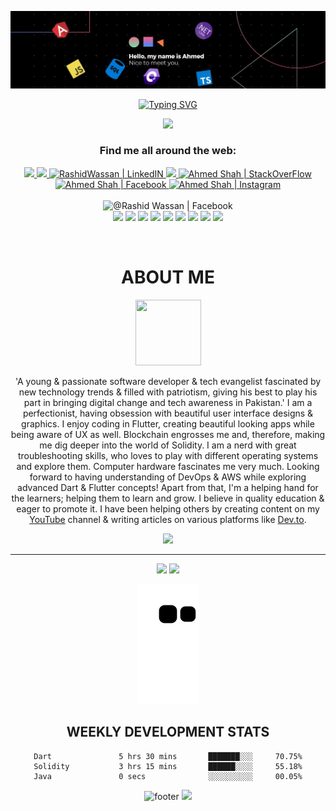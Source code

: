 <!--- assets are created on Canva --->
<!--- feel free to download the assests and use them in your profile --->
<!--- to upload an asset, create an issue on any of your repository and add files, the link will be generated --->

<!--- header image --->
![image](https://github.com/ahmedshah66/ahmedshah66/blob/163e71d7ab09e2de5374f69d4225ac3a9bedc194/Images/lkbanner.jpg)

<!--- animated text, to copy, just replace the lines with your choice or visit https://readme-typing-svg.herokuapp.com --->
<div align="center">  

[![Typing SVG](https://readme-typing-svg.herokuapp.com?color=%2322E4F7&size=50&center=true&width=1000&height=100&lines=Hello+Coders!+;I+am+Ahmed+Shah;Learning+.net+and+Block+Chain;Glad+to+See+You+Here)](https://git.io/typing-svg)

<!--- portfolio launch image --->

![](https://komarev.com/ghpvc/?username=ahmedshah66&color=blue)

 
### Find me all around the web:
<!--- social media icons, you can find them in assets directory of this repo --->
<a href="https://twitter.com/ahmedshahbrohi">
    <img height="55" src="https://user-images.githubusercontent.com/60597290/152035696-80cad2ec-b4dd-4552-88e6-b6b466124f5b.png" />
</a>  
<a href="https://www.youtube.com/channel/UCBMpZEYkO-D_JTbxFVlVBHw">
    <img height="55" src="https://user-images.githubusercontent.com/60597290/152035929-b7f75d38-e1c2-4325-a97e-7b934b8534e2.png" />
</a>  
<a href="https://www.linkedin.com/in/ahmed-shah-76b1a4a4/" target="_blank">
  <img height="55" alt="RashidWassan | LinkedIN"  src="https://user-images.githubusercontent.com/60597290/152035581-a7c6c0c3-65c3-4160-89c0-e90ddc1e8d4e.png"/>
</a> 
<a href="https://dev.to/ahmedshah">
    <img height="55" src="https://user-images.githubusercontent.com/60597290/152042608-2ae071b9-2a64-49be-a49d-f830152cf8d4.png" />
</a>
<a href="https://stackoverflow.com/users/3102159/ahmed-shah" target="_blank">
  <img height="55" alt="Ahmed Shah | StackOverFlow" src="https://user-images.githubusercontent.com/60597290/152035786-d00aa1c3-56af-4d45-8a3c-15846d1a123d.png" />
</a>
<a href="https://www.facebook.com/ahmedshahbrohi/" target="_blank">
  <img height="55" alt="Ahmed Shah | Facebook" src="https://user-images.githubusercontent.com/60597290/152035015-605f666e-bfe9-4723-a900-0b1e2790b8f1.png" />
</a>
<a href="https://www.instagram.com/ahmedshahlehrii/" target="_blank">
  <img height="55" alt="Ahmed Shah | Instagram"  src="https://user-images.githubusercontent.com/60597290/152036063-21242e52-af65-4a33-af5d-790466244407.png" />
</a>

<!--- a bit of vertical space & languages text --->
<div>&nbsp;</div>
<img height="65" alt="@Rashid Wassan | Facebook" src="https://user-images.githubusercontent.com/60597290/152353234-0715ffd6-7680-4536-9fdc-ef1abc74c469.svg" />

<div></div>
<!--- language icons --->
<img height="100" src="https://user-images.githubusercontent.com/60597290/152359293-4c3dc461-2be7-4d75-b5e3-6244637020e1.png" />
<img height="100" src="https://user-images.githubusercontent.com/60597290/152362823-eb0e032a-5c84-4832-803c-c77bf5b558a0.png" />
<img height="100" src="https://user-images.githubusercontent.com/60597290/152361790-b7faad3d-5f95-468a-aa51-e38f39419ec4.png" />
<img height="100" src="https://user-images.githubusercontent.com/60597290/152363164-01140f44-5328-4ea3-8d95-fec21af7e295.png" />
<img height="100" src="https://user-images.githubusercontent.com/60597290/152366195-2a7a5be2-acc8-485c-9908-861bcfaa3f2b.png" />
<img height="100" src="https://user-images.githubusercontent.com/60597290/152366251-81e7024b-81c6-422c-ae71-ad035850d030.png" />
<img height="100" src="https://user-images.githubusercontent.com/60597290/152366230-0d5c915e-b212-49cc-b5d5-00d50b1493f6.png" />
<img height="100" src="https://user-images.githubusercontent.com/60597290/152366154-ec1ddf07-fcf8-41f5-a5f8-ccfc331622a2.png" />
<img height="100" src="https://user-images.githubusercontent.com/60597290/152366741-4ebfc910-49b4-4365-829d-89f9a5873ff5.png" />

&nbsp;
<h1 align="center">
  ABOUT ME
</h1>
  
<img width="105" height="105" src="https://user-images.githubusercontent.com/60597290/152283182-7133c4ea-c658-419f-8316-128c75287aa7.png" />

'A young & passionate software developer & tech evangelist fascinated by new technology trends & filled with patriotism, giving his best to play his part in bringing digital change and tech awareness in Pakistan.'
I am a perfectionist, having obsession with beautiful user interface designs & graphics. I enjoy coding in Flutter, creating beautiful looking apps while being aware of UX as well. Blockchain engrosses me and, therefore, making me dig deeper into the world of Solidity.
I am a nerd with great troubleshooting skills, who loves to play with different operating systems and explore them. Computer hardware fascinates me very much. Looking forward to having understanding of DevOps & AWS while exploring advanced Dart & Flutter concepts!
Apart from that, I'm a helping hand for the learners; helping them to learn and grow. I believe in quality education & eager to promote it. I have been helping others by creating content on my [YouTube](https://www.youtube.com/c/RashidsTechStuff) channel & writing articles on various platforms like [Dev.to](https://dev.to/rashidwassan).  

  <!--- adding 3D earth icon to show some love for the environment 🌏 --->
<img height="40" src="https://user-images.githubusercontent.com/60597290/152370900-69dce999-2e00-4227-9547-917fa1a4b06e.png" />

<hr>
<p align="center">
  <img width="400px" src="https://github-readme-stats.vercel.app/api?username=rashidwassan&count_private=true&show_icons=true&theme=material-palenight&hide_border=true&bg_color=1F222E" />
  <img width="400px" src="https://github-readme-streak-stats.herokuapp.com?user=rashidwassan&theme=material-palenight&hide_border=true&fire=C77800&ring=7C2AE8&background=1F222E" />
</p>
<div align="center"> <img src="https://raw.githubusercontent.com/muhiqsimui/muhiqsimui/output/github-contribution-grid-snake.svg" /></div>

<h2>WEEKLY DEVELOPMENT STATS </h2>
<!--- just a dummy data for decoration --->
  
```text
Dart               5 hrs 30 mins       ███████░░░     70.75%
Solidity           3 hrs 15 mins       ██████░░░░     55.18%
Java               0 secs              ░░░░░░░░░░     00.05%
```
<!--- building footer with spaceship question --->
![footer](https://user-images.githubusercontent.com/60597290/152518980-fa55fbc8-81fe-4bba-bf52-21320455e217.png)
<img height="70" src="https://user-images.githubusercontent.com/60597290/152519754-992acfbc-39df-489d-a01a-72ea86a08996.png" />
